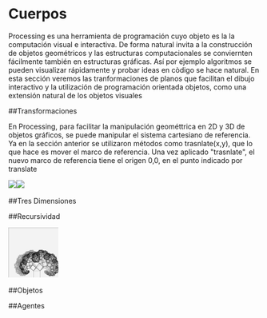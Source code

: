 # Cuerpos

Processing es una herramienta de programación cuyo objeto es la la computación visual e interactiva.  De forma natural invita a la construcción de objetos geométricos y las estructuras computacionales se conviernten fácilmente también en estructuras gráficas.  Así por ejemplo algoritmos se pueden visualizar rápidamente y probar ideas en còdigo se hace natural.  En esta sección veremos las tranformaciones de planos que facilitan el dibujo interactivo y la utilización de programación orientada objetos, como una extensión natural de los objetos visuales

##Transformaciones

En Processing, para facilitar la manipulación geométtrica en 2D y 3D de objetos gráficos, se puede manipular el sistema cartesiano de referencia.  Ya en la sección anterior se utilizaron métodos como trasnlate(x,y), que lo que hace es mover el marco de referencia. Una vez aplicado "trasnlate", el nuevo marco de referencia tiene el origen 0,0, en el punto indicado por translate

<img src="https://processing.org/tutorials/transform2d/imgs/moved_grid.png" width="300"><img src="https://processing.org/tutorials/transform2d/imgs/rotated_grid.png" width="300">


##Tres Dimensiones

##Recursividad

<img src="https://github.com/ProcessingTEC/Cuerpos/blob/master/P_S3_Obj1/0127.jpg" width="100">

##Objetos


##Agentes





